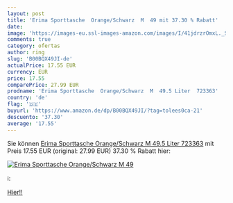 ```yaml
---
layout: post
title: 'Erima Sporttasche  Orange/Schwarz  M  49 mit 37.30 % Rabatt'
date: 
image: 'https://images-eu.ssl-images-amazon.com/images/I/41jdrzrOmxL._SL200_.jpg'
comments: true
category: ofertas
author: ring
slug: 'B00BQX49JI-de'
actualPrice: 17.55 EUR
currency: EUR
price: 17.55
comparePrice: 27.99 EUR
prodname: 'Erima Sporttasche  Orange/Schwarz  M  49.5 Liter  723363'
country: 'de'
flag: '🇩🇪'
buyurl: 'https://www.amazon.de/dp/B00BQX49JI/?tag=tolees0ca-21'
descuento: '37.30'
average: '17.55'
---
```


Sie können [Erima Sporttasche  Orange/Schwarz  M  49.5 Liter  723363](https://www.amazon.de/dp/B00BQX49JI/?tag=tolees0ca-21) mit Preis 17.55 EUR (original: 27.99 EUR) 37.30 % Rabatt hier:

[![Erima Sporttasche  Orange/Schwarz  M  49](https://images-eu.ssl-images-amazon.com/images/I/41jdrzrOmxL._SL200_.jpg)](https://www.amazon.de/dp/B00BQX49JI/?tag=tolees0ca-21)

ℹ️:


[Hier!!](https://www.amazon.de/dp/B00BQX49JI/?tag=tolees0ca-21)
